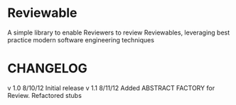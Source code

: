 Reviewable
==========

A simple library to enable Reviewers to review Reviewables, leveraging best practice modern software engineering techniques

CHANGELOG
==========
v 1.0 8/10/12 Initial release
v 1.1 8/11/12 Added ABSTRACT FACTORY for Review. Refactored stubs